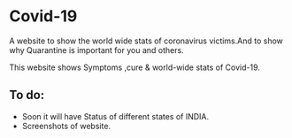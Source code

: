 # Covid-19
A website to show the world wide stats of coronavirus victims.And to show why Quarantine is important for you and others.

This website shows Symptoms ,cure & world-wide stats of Covid-19.

## To do:
- Soon it will have Status of different states of INDIA.
- Screenshots of website. 
